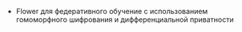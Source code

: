 
* Flower для федеративного обучение с использованием гомоморфного шифрования и дифференциальной приватности 
